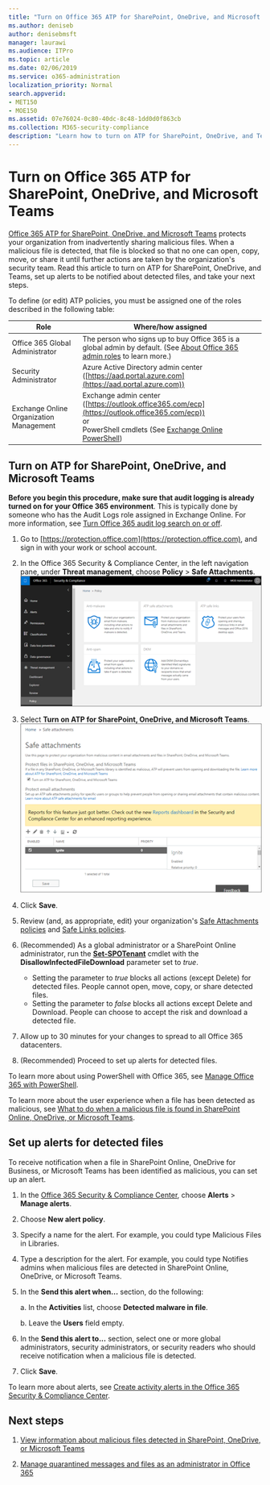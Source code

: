 ```yaml
---
title: "Turn on Office 365 ATP for SharePoint, OneDrive, and Microsoft Teams"
ms.author: deniseb
author: denisebmsft
manager: laurawi
ms.audience: ITPro
ms.topic: article
ms.date: 02/06/2019
ms.service: o365-administration
localization_priority: Normal
search.appverid:
- MET150
- MOE150
ms.assetid: 07e76024-0c80-40dc-8c48-1dd0d0f863cb
ms.collection: M365-security-compliance
description: "Learn how to turn on ATP for SharePoint, OneDrive, and Teams, including how to set alerts for detected files."
---
```


# Turn on Office 365 ATP for SharePoint, OneDrive, and Microsoft Teams

[Office 365 ATP for SharePoint, OneDrive, and Microsoft Teams](atp-for-spo-odb-and-teams.md) protects your organization from inadvertently sharing malicious files. When a malicious file is detected, that file is blocked so that no one can open, copy, move, or share it until further actions are taken by the organization's security team. Read this article to turn on ATP for SharePoint, OneDrive, and Teams, set up alerts to be notified about detected files, and take your next steps. 
  
To define (or edit) ATP policies, you must be assigned one of the roles described in the following table:

|Role  |Where/how assigned  |
|---------|---------|
|Office 365 Global Administrator |The person who signs up to buy Office 365 is a global admin by default. (See [About Office 365 admin roles](https://docs.microsoft.com/office365/admin/add-users/about-admin-roles) to learn more.)         |
|Security Administrator |Azure Active Directory admin center ([https://aad.portal.azure.com](https://aad.portal.azure.com))|
|Exchange Online Organization Management |Exchange admin center ([https://outlook.office365.com/ecp](https://outlook.office365.com/ecp)) <br>or <br>  PowerShell cmdlets (See [Exchange Online PowerShell](https://docs.microsoft.com/powershell/exchange/exchange-online/exchange-online-powershell?view=exchange-ps)) |
  
## Turn on ATP for SharePoint, OneDrive, and Microsoft Teams

**Before you begin this procedure, make sure that audit logging is already turned on for your Office 365 environment**. This is typically done by someone who has the Audit Logs role assigned in Exchange Online. For more information, see [Turn Office 365 audit log search on or off](turn-audit-log-search-on-or-off.md).
  
1. Go to [https://protection.office.com](https://protection.office.com), and sign in with your work or school account.
    
2. In the Office 365 Security &amp; Compliance Center, in the left navigation pane, under **Threat management**, choose **Policy** \> **Safe Attachments**. <br/>![In the Security &amp; Compliance Center, choose Threat management \> Policy](media/08849c91-f043-4cd1-a55e-d440c86442f2.png)
  
3. Select **Turn on ATP for SharePoint, OneDrive, and Microsoft Teams**.<br/>![Turn on Advanced Threat Protection for SharePoint Online, OneDrive for Business, and Microsoft Teams](media/48cfaace-59cc-4e60-bf86-05ff6b99bdbf.png)
  
4. Click **Save**.
    
5. Review (and, as appropriate, edit) your organization's [Safe Attachments policies](set-up-atp-safe-attachments-policies.md) and [Safe Links policies](set-up-atp-safe-links-policies.md).
    
6. (Recommended) As a global administrator or a SharePoint Online administrator, run the **[Set-SPOTenant](https://docs.microsoft.com/powershell/module/sharepoint-online/Set-SPOTenant?view=sharepoint-ps)** cmdlet with the **DisallowInfectedFileDownload** parameter set to  *true*. <br/>
      - Setting the parameter to *true* blocks all actions (except Delete) for detected files. People cannot open, move, copy, or share detected files.
      - Setting the parameter to *false* blocks all actions except Delete and Download. People can choose to accept the risk and download a detected file.  
   
7. Allow up to 30 minutes for your changes to spread to all Office 365 datacenters.
    
8. (Recommended) Proceed to set up alerts for detected files.
    
To learn more about using PowerShell with Office 365, see [Manage Office 365 with PowerShell](https://docs.microsoft.com/office365/enterprise/powershell/manage-office-365-with-office-365-powershell). 

To learn more about the user experience when a file has been detected as malicious, see [What to do when a malicious file is found in SharePoint Online, OneDrive, or Microsoft Teams](https://support.office.com/article/01e902ad-a903-4e0f-b093-1e1ac0c37ad2). 
  
## Set up alerts for detected files

To receive notification when a file in SharePoint Online, OneDrive for Business, or Microsoft Teams has been identified as malicious, you can set up an alert.
  
1. In the [Office 365 Security &amp; Compliance Center](https://protection.office.com), choose **Alerts** \> **Manage alerts**.
    
2. Choose **New alert policy**.
    
3. Specify a name for the alert. For example, you could type Malicious Files in Libraries.
    
4. Type a description for the alert. For example, you could type Notifies admins when malicious files are detected in SharePoint Online, OneDrive, or Microsoft Teams.
    
5. In the **Send this alert when...** section, do the following: 
    
    a. In the **Activities** list, choose **Detected malware in file**.
    
    b. Leave the **Users** field empty. 
    
6. In the **Send this alert to...** section, select one or more global administrators, security administrators, or security readers who should receive notification when a malicious file is detected. 
    
7. Click **Save**.
    
To learn more about alerts, see [Create activity alerts in the Office 365 Security &amp; Compliance Center](create-activity-alerts.md). 
  
## Next steps

1. [View information about malicious files detected in SharePoint, OneDrive, or Microsoft Teams](malicious-files-detected-in-spo-odb-or-teams.md)
    
2. [Manage quarantined messages and files as an administrator in Office 365](manage-quarantined-messages-and-files.md)
    

  

